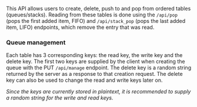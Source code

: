 
This API allows users to create, delete, push to and pop from ordered tables (queues/stacks).
Reading from these tables is done using the `/api/pop` (pops the first added item, FIFO) and `/api/stack_pop` (pops the last added item, LIFO) endpoints, which remove the entry that was read.

### Queue management

Each table has 3 corresponding keys: the read key, the write key and the delete key.
The first two keys are supplied by the client when creating the queue with the PUT `/api/manage` endpoint. The delete key is a random string returned by the server as a response to that creation request. The delete key can also be used to change the read and write keys later on.

*Since the keys are currently stored in plaintext, it is recommended to supply a random string for the write and read keys.*
